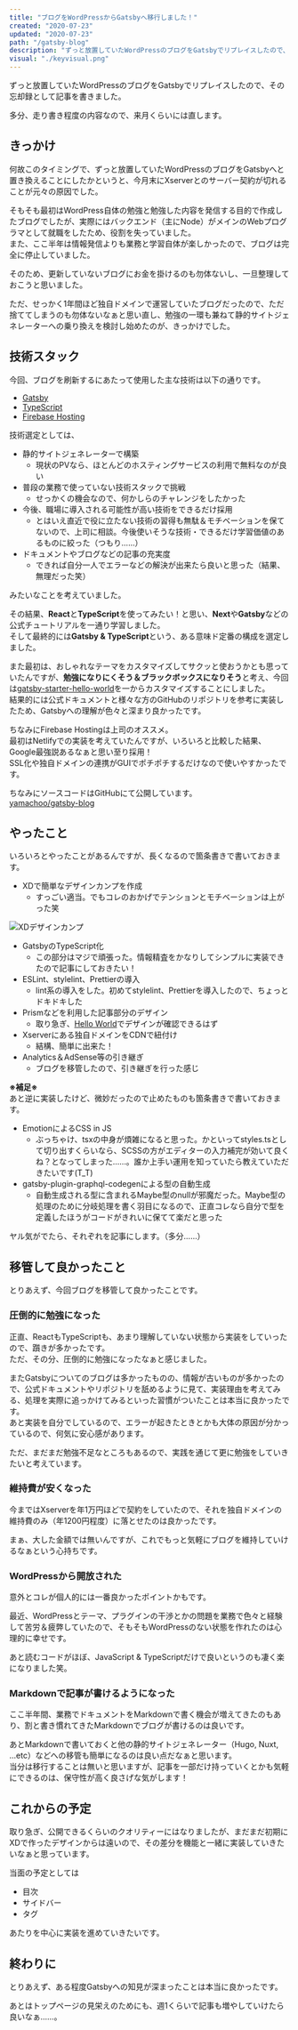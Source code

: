 ```yaml
---
title: "ブログをWordPressからGatsbyへ移行しました！"
created: "2020-07-23"
updated: "2020-07-23"
path: "/gatsby-blog"
description: "ずっと放置していたWordPressのブログをGatsbyでリプレイスしたので、その忘却録として記事を書きました。多分、走り書き程度の内容なので、来月くらいには直します。"
visual: "./keyvisual.png"
---
```


ずっと放置していたWordPressのブログをGatsbyでリプレイスしたので、その忘却録として記事を書きました。

多分、走り書き程度の内容なので、来月くらいには直します。

## きっかけ

何故このタイミングで、ずっと放置していたWordPressのブログをGatsbyへと置き換えることにしたかというと、今月末にXserverとのサーバー契約が切れることが元々の原因でした。

そもそも最初はWordPress自体の勉強と勉強した内容を発信する目的で作成したブログでしたが、実際にはバックエンド（主にNode）がメインのWebプログラマとして就職をしたため、役割を失っていました。  
また、ここ半年は情報発信よりも業務と学習自体が楽しかったので、ブログは完全に停止していました。

そのため、更新していないブログにお金を掛けるのも勿体ないし、一旦整理しておこうと思いました。

ただ、せっかく1年間ほど独自ドメインで運営していたブログだったので、ただ捨ててしまうのも勿体ないなぁと思い直し、勉強の一環も兼ねて静的サイトジェネレーターへの乗り換えを検討し始めたのが、きっかけでした。

## 技術スタック

今回、ブログを刷新するにあたって使用した主な技術は以下の通りです。

- [Gatsby](https://www.gatsbyjs.org/)
- [TypeScript](https://www.typescriptlang.org/)
- [Firebase Hosting](https://firebase.google.com/docs/hosting?hl=ja)

技術選定としては、

- 静的サイトジェネレーターで構築
    - 現状のPVなら、ほとんどのホスティングサービスの利用で無料なのが良い
- 普段の業務で使っていない技術スタックで挑戦
    - せっかくの機会なので、何かしらのチャレンジをしたかった
- 今後、職場に導入される可能性が高い技術をできるだけ採用
    - とはいえ直近で役に立たない技術の習得も無駄＆モチベーションを保てないので、上司に相談。今後使いそうな技術・できるだけ学習価値のあるものに絞った（つもり……）
- ドキュメントやブログなどの記事の充実度
    - できれば自分一人でエラーなどの解決が出来たら良いと思った（結果、無理だった笑）

みたいなことを考えていました。

その結果、**React**と**TypeScript**を使ってみたい！と思い、**Next**や**Gatsby**などの公式チュートリアルを一通り学習しました。  
そして最終的には**Gatsby & TypeScript**という、ある意味ド定番の構成を選定しました。

また最初は、おしゃれなテーマをカスタマイズしてサクッと使おうかとも思っていたんですが、**勉強になりにくそう＆ブラックボックスになりそう**と考え、今回は[gatsby-starter-hello-world](https://github.com/gatsbyjs/gatsby-starter-hello-world)を一からカスタマイズすることにしました。  
結果的には公式ドキュメントと様々な方のGitHubのリポジトリを参考に実装したため、Gatsbyへの理解が色々と深まり良かったです。

ちなみにFirebase Hostingは上司のオススメ。  
最初はNetlifyでの実装を考えていたんですが、いろいろと比較した結果、Google最強説あるなぁと思い至り採用！  
SSL化や独自ドメインの連携がGUIでポチポチするだけなので使いやすかったです。

ちなみにソースコードはGitHubにて公開しています。  
[yamachoo/gatsby-blog](https://github.com/yamachoo/gatsby-blog)

## やったこと

いろいろとやったことがあるんですが、長くなるので箇条書きで書いておきます。

- XDで簡単なデザインカンプを作成
    - すっごい適当。でもコレのおかげでテンションとモチベーションは上がった笑

![XDデザインカンプ](./yamablog-xd-all.png)

- GatsbyのTypeScript化
    - この部分はマジで頑張った。情報精査をかなりしてシンプルに実装できたので記事にしておきたい！
- ESLint、stylelint、Prettierの導入
    - lint系の導入をした。初めてstylelint、Prettierを導入したので、ちょっとドキドキした
- Prismなどを利用した記事部分のデザイン
    - 取り急ぎ、[Hello World](/hello-world)でデザインが確認できるはず
- Xserverにある独自ドメインをCDNで紐付け
    - 結構、簡単に出来た！
- Analytics＆AdSense等の引き継ぎ
    - ブログを移管したので、引き継ぎを行った感じ

**※補足※**  
あと逆に実装したけど、微妙だったので止めたものも箇条書きで書いておきます。

- EmotionによるCSS in JS
    - ぶっちゃけ、tsxの中身が煩雑になると思った。かといってstyles.tsとして切り出すくらいなら、SCSSの方がエディターの入力補完が効いて良くね？となってしまった……。誰か上手い運用を知っていたら教えていただきたいです(T_T)
- gatsby-plugin-graphql-codegenによる型の自動生成
    - 自動生成される型に含まれるMaybe型のnullが邪魔だった。Maybe型の処理のために分岐処理を書く羽目になるので、正直コレなら自分で型を定義したほうがコードがきれいに保てて楽だと思った

ヤル気がでたら、それぞれを記事にします。（多分……）

## 移管して良かったこと

とりあえず、今回ブログを移管して良かったことです。

### 圧倒的に勉強になった

正直、ReactもTypeScriptも、あまり理解していない状態から実装をしていったので、躓きが多かったです。  
ただ、その分、圧倒的に勉強になったなぁと感じました。

またGatsbyについてのブログは多かったものの、情報が古いものが多かったので、公式ドキュメントやリポジトリを舐めるように見て、実装理由を考えてみる、処理を実際に追っかけてみるといった習慣がついたことは本当に良かったです。  
あと実装を自分でしているので、エラーが起きたときとかも大体の原因が分かっているので、何気に安心感があります。

ただ、まだまだ勉強不足なところもあるので、実践を通じて更に勉強をしていきたいと考えています。

### 維持費が安くなった

今まではXserverを年1万円ほどで契約をしていたので、それを独自ドメインの維持費のみ（年1200円程度）に落とせたのは良かったです。

まぁ、大した金額では無いんですが、これでもっと気軽にブログを維持していけるなぁという心持ちです。

### WordPressから開放された

意外とコレが個人的には一番良かったポイントかもです。

最近、WordPressとテーマ、プラグインの干渉とかの問題を業務で色々と経験して苦労＆疲弊していたので、そもそもWordPressのない状態を作れたのは心理的に幸せです。

あと読むコードがほぼ、JavaScript & TypeScriptだけで良いというのも凄く楽になりました笑。

### Markdownで記事が書けるようになった

ここ半年間、業務でドキュメントをMarkdownで書く機会が増えてきたのもあり、割と書き慣れてきたMarkdownでブログが書けるのは良いです。

あとMarkdownで書いておくと他の静的サイトジェネレーター（Hugo, Nuxt, ...etc）などへの移管も簡単になるのは良い点だなぁと思います。  
当分は移行することは無いと思いますが、記事を一部だけ持っていくとかも気軽にできるのは、保守性が高く良さげな気がします！

## これからの予定

取り急ぎ、公開できるくらいのクオリティーにはなりましたが、まだまだ初期にXDで作ったデザインからは遠いので、その差分を機能と一緒に実装していきたいなぁと思っています。

当面の予定としては

- 目次
- サイドバー
- タグ

あたりを中心に実装を進めていきたいです。

## 終わりに

とりあえず、ある程度Gatsbyへの知見が深まったことは本当に良かったです。

あとはトップページの見栄えのためにも、週1くらいで記事も増やしていけたら良いなぁ……。

